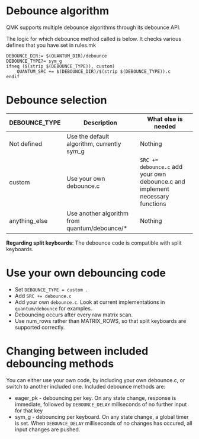 # Debounce algorithm

QMK supports multiple debounce algorithms through its debounce API.

The logic for which debounce method called is below. It checks various defines that you have set in rules.mk

```
DEBOUNCE_DIR:= $(QUANTUM_DIR)/debounce
DEBOUNCE_TYPE?= sym_g
ifneq ($(strip $(DEBOUNCE_TYPE)), custom)
    QUANTUM_SRC += $(DEBOUNCE_DIR)/$(strip $(DEBOUNCE_TYPE)).c
endif
```

# Debounce selection

| DEBOUNCE_TYPE    | Description                                          | What else is needed           |
| -------------    | ---------------------------------------------------  | ----------------------------- |
| Not defined      | Use the default algorithm, currently sym_g           | Nothing                       |
| custom           | Use your own debounce.c                              | ```SRC += debounce.c``` add your own debounce.c and implement necessary functions |
| anything_else    | Use another algorithm from quantum/debounce/*        | Nothing                       |

**Regarding split keyboards**:
The debounce code is compatible with split keyboards.

# Use your own debouncing code
* Set ```DEBOUNCE_TYPE = custom ```.
* Add ```SRC += debounce.c```
* Add your own ```debounce.c```. Look at current implementations in ```quantum/debounce``` for examples.
* Debouncing occurs after every raw matrix scan.
* Use num_rows rather than MATRIX_ROWS, so that split keyboards are supported correctly.

# Changing between included debouncing methods
You can either use your own code, by including your own debounce.c, or switch to another included one.
Included debounce methods are:
* eager_pk - debouncing per key. On any state change, response is immediate, followed by ```DEBOUNCE_DELAY``` millseconds of no further input for that key
* sym_g - debouncing per keyboard. On any state change, a global timer is set. When ```DEBOUNCE_DELAY``` milliseconds of no changes has occured, all input changes are pushed.



